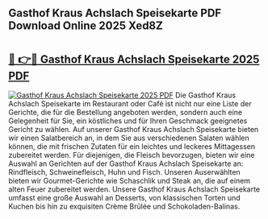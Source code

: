 ## Gasthof Kraus Achslach Speisekarte PDF Download Online 2025 Xed8Z

# <h2><a href="http://gcbxol.nevu.top/?p=Gasthof+Kraus+Achslach+Speisekarte">🔗 👉🔴 Gasthof Kraus Achslach Speisekarte 2025 PDF</a></h2>

[![Gasthof Kraus Achslach Speisekarte 2025 PDF](https://i.imgur.com/dBaPXMq.png)](http://gcbxol.nevu.top/?p=Gasthof+Kraus+Achslach+Speisekarte)
Die Gasthof Kraus Achslach Speisekarte im Restaurant oder Café ist nicht nur eine Liste der Gerichte, die für die Bestellung angeboten werden, sondern auch eine Gelegenheit für Sie, ein köstliches und für Ihren Geschmack geeignetes Gericht zu wählen. Auf unserer Gasthof Kraus Achslach Speisekarte bieten wir einen Salatbereich an, in dem Sie aus verschiedenen Salaten wählen können, die mit frischen Zutaten für ein leichtes und leckeres Mittagessen zubereitet werden. Für diejenigen, die Fleisch bevorzugen, bieten wir eine Auswahl an Gerichten auf der Gasthof Kraus Achslach Speisekarte an: Rindfleisch, Schweinefleisch, Huhn und Fisch. Unseren Auserwählten bieten wir Gourmet-Gerichte wie Schaschlik und Steak an, die auf einem alten Feuer zubereitet werden. Unsere Gasthof Kraus Achslach Speisekarte umfasst eine große Auswahl an Desserts, von klassischen Torten und Kuchen bis hin zu exquisiten Crème Brûlée und Schokoladen-Balinas.

